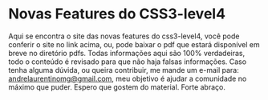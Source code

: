 # Novas Features do CSS3-level4

Aqui se encontra o site das novas features do css3-level4, você pode conferir o site no link acima, ou, pode baixar o pdf que estará disponível em breve no diretório pdfs. Todas informações aqui são 100% verdadeiras, todo o conteúdo é revisado para que não haja falsas informações. Caso tenha alguma dúvida, ou queira contribuir, me mande um e-mail para: andrelaurentinomg@gmail.com, meu objetivo é ajudar a comunidade no máximo que puder. Espero que gostem do material. Forte abraço.
